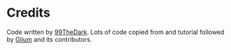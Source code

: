 # Credits
Code written by [99TheDark](https://github.com/99TheDark). Lots of code copied from and tutorial followed by [Glium](https://github.com/glium/glium) and its contributors.
